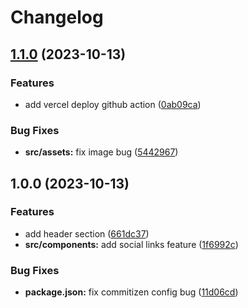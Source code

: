# Changelog

## [1.1.0](https://github.com/Silent-Watcher/react-linktree/compare/v1.0.0...v1.1.0) (2023-10-13)


### Features

* add vercel deploy github action ([0ab09ca](https://github.com/Silent-Watcher/react-linktree/commit/0ab09cae90dee6a24cd38f6f358cdb9b1ae6fc4d))


### Bug Fixes

* **src/assets:** fix image bug ([5442967](https://github.com/Silent-Watcher/react-linktree/commit/5442967aa79aa4b15fb74ebc4cfe693af1eaff71))

## 1.0.0 (2023-10-13)

### Features

-   add header section ([661dc37](https://github.com/Silent-Watcher/react-linktree/commit/661dc3782fd3e05bd7445e7f079f0f4d921783f0))
-   **src/components:** add social links feature ([1f6992c](https://github.com/Silent-Watcher/react-linktree/commit/1f6992cea139a8301ec716f805f68ce35133bd24))

### Bug Fixes

-   **package.json:** fix commitizen config bug ([11d06cd](https://github.com/Silent-Watcher/react-linktree/commit/11d06cd9d4e73281986315837fda965c62015d8b))
